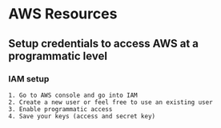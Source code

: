 # AWS Resources

## Setup credentials to access AWS at a programmatic level

### IAM setup
    1. Go to AWS console and go into IAM
    2. Create a new user or feel free to use an existing user
    3. Enable programmatic access
    4. Save your keys (access and secret key)